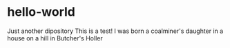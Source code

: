 # hello-world
Just another dipository
This is a test!
I was born a coalminer's daughter
in a house on a hill in Butcher's Holler
